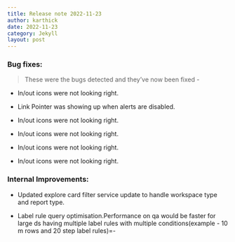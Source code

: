 ```yaml
---
title: Release note 2022-11-23
author: karthick
date: 2022-11-23
category: Jekyll
layout: post
---
```


### **Bug fixes:**
>These were the bugs detected and they’ve now been fixed -

* In/out icons were not looking right.

* Link Pointer was showing up when alerts are disabled.

* In/out icons were not looking right.

* In/out icons were not looking right.

* In/out icons were not looking right.

* In/out icons were not looking right.

### **Internal Improvements:**

* Updated explore card filter service update to handle workspace type and report type.

* Label rule query optimisation.Performance on qa would be faster for large ds having multiple label rules with multiple conditions(example - 10 m rows and 20 step label rules)=-
